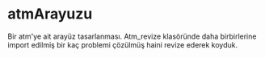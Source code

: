 # atmArayuzu
Bir atm'ye ait arayüz tasarlanması.
Atm_revize klasöründe daha birbirlerine import edilmiş bir kaç problemi çözülmüş haini revize ederek koyduk.
